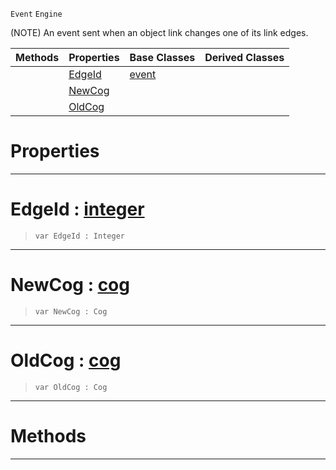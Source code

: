  `Event` `Engine`



(NOTE) An event sent when an object link changes one of its link edges.

|Methods|Properties|Base Classes|Derived Classes|
|---|---|---|---|
| |[ EdgeId](objectlinkevent.md#edgeid-zilch-engine-docum)|[event](event.md)| |
| |[ NewCog](objectlinkevent.md#newcog-zilch-engine-docum)| | |
| |[ OldCog](objectlinkevent.md#oldcog-zilch-engine-docum)| | |


 #  Properties


---  
 #  EdgeId : [integer](../nada_base_types/integer.md)

> 
> ```TS:Nada
> var EdgeId : Integer


---  
 #  NewCog : [cog](cog.md)

> 
> ```TS:Nada
> var NewCog : Cog


---  
 #  OldCog : [cog](cog.md)

> 
> ```TS:Nada
> var OldCog : Cog


---  
 #  Methods


---  
 

 